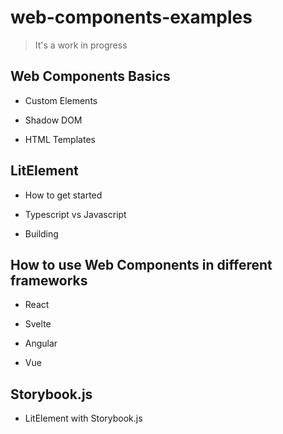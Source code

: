 # web-components-examples

> It's a work in progress
## Web Components Basics
* Custom Elements

* Shadow DOM

* HTML Templates

## LitElement
* How to get started

* Typescript vs Javascript

* Building

## How to use Web Components in different frameworks

* React

* Svelte

* Angular

* Vue

## Storybook.js

* LitElement with Storybook.js
